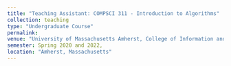 ```yaml
---
title: "Teaching Assistant: COMPSCI 311 - Introduction to Algorithms"
collection: teaching
type: "Undergraduate Course"
permalink:
venue: "University of Massachusetts Amherst, College of Information and Computer Sciences"
semester: Spring 2020 and 2022, 
location: "Amherst, Massachusetts"
---
```


